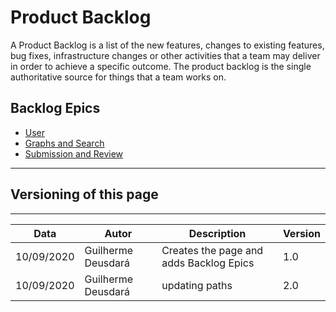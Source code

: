 # Product Backlog

A Product Backlog is a list of the new features, changes to existing features, bug fixes, infrastructure changes or other activities that a team may deliver in order to achieve a specific outcome. The product backlog is the single authoritative source for things that a team works on.

## Backlog Epics
* [User](./backlogEpics/user.md)
* [Graphs and Search](./backlogEpics/graphsAndSearch.md)
* [Submission and Review](./backlogEpics/submissionAndReview.md)

---

## Versioning of this page
---

| Data | Autor | Description | Version |
|------|-------|-----------|--------|
| 10/09/2020 | Guilherme Deusdará | Creates the page and adds Backlog Epics | 1.0 |
| 10/09/2020 | Guilherme Deusdará | updating paths | 2.0 |
